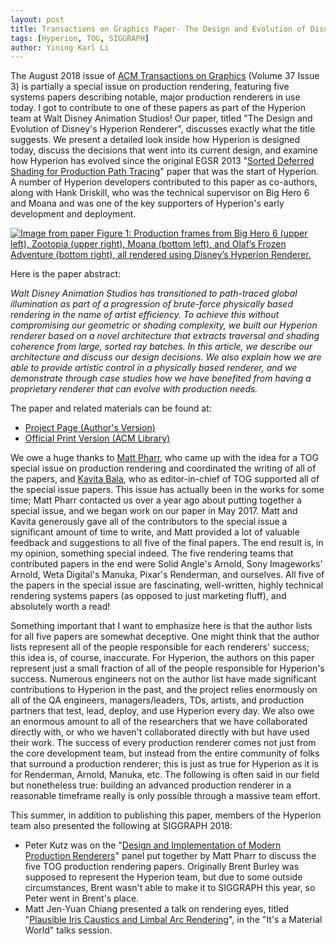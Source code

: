 ```yaml
---
layout: post
title: Transactions on Graphics Paper- The Design and Evolution of Disney's Hyperion Renderer
tags: [Hyperion, TOG, SIGGRAPH]
author: Yining Karl Li
---
```


The August 2018 issue of [ACM Transactions on Graphics](https://tog.acm.org) (Volume 37 Issue 3) is partially a special issue on production rendering, featuring five systems papers describing notable, major production renderers in use today.
I got to contribute to one of these papers as part of the Hyperion team at Walt Disney Animation Studios!
Our paper, titled "The Design and Evolution of Disney's Hyperion Renderer", discusses exactly what the title suggests.
We present a detailed look inside how Hyperion is designed today, discuss the decisions that went into its current design, and examine how Hyperion has evolved since the original EGSR 2013 "[Sorted Deferred Shading for Production Path Tracing](https://disney-animation.s3.amazonaws.com/uploads/production/publication_asset/70/asset/Sorted_Deferred_Shading_For_Production_Path_Tracing.pdf)" paper that was the start of Hyperion.
A number of Hyperion developers contributed to this paper as co-authors, along with Hank Driskill, who was the technical supervisor on Big Hero 6 and Moana and was one of the key supporters of Hyperion's early development and deployment.

[![Image from paper Figure 1: Production frames from Big Hero 6 (upper left), Zootopia (upper right), Moana (bottom left), and Olaf’s Frozen Adventure (bottom right), all rendered using Disney’s Hyperion Renderer.]({{site.url}}/content/images/2018/Aug/preview/design_of_hyperion.jpg)]({{site.url}}/content/images/2018/Aug/design_of_hyperion.png)

Here is the paper abstract:

*Walt Disney Animation Studios has transitioned to path-traced global illumination as part of a progression of brute-force physically based rendering in the name of artist efficiency. To achieve this without compromising our geometric or shading complexity, we built our Hyperion renderer based on a novel architecture that extracts traversal and shading coherence from large, sorted ray batches. In this article, we describe our architecture and discuss our design decisions. We also explain how we are able to provide artistic control in a physically based renderer, and we demonstrate through case studies how we have benefited from having a proprietary renderer that can evolve with production needs.*

The paper and related materials can be found at:

* [Project Page (Author's Version)](https://www.yiningkarlli.com/projects/hyperiondesign.html)
* [Official Print Version (ACM Library)](https://dl.acm.org/citation.cfm?doid=3243123.3182159)

We owe a huge thanks to [Matt Pharr](https://pharr.org/matt/), who came up with the idea for a TOG special issue on production rendering and coordinated the writing of all of the papers, and [Kavita Bala](http://www.cs.cornell.edu/~kb/), who as editor-in-chief of TOG supported all of the special issue papers.
This issue has actually been in the works for some time; Matt Pharr contacted us over a year ago about putting together a special issue, and we began work on our paper in May 2017.
Matt and Kavita generously gave all of the contributors to the special issue a significant amount of time to write, and Matt provided a lot of valuable feedback and suggestions to all five of the final papers.
The end result is, in my opinion, something special indeed.
The five rendering teams that contributed papers in the end were Solid Angle's Arnold, Sony Imageworks' Arnold, Weta Digital's Manuka, Pixar's Renderman, and ourselves.
All five of the papers in the special issue are fascinating, well-written, highly technical rendering systems papers (as opposed to just marketing fluff), and absolutely worth a read!

Something important that I want to emphasize here is that the author lists for all five papers are somewhat deceptive.
One might think that the author lists represent all of the people responsible for each renderers' success; this idea is, of course, inaccurate.
For Hyperion, the authors on this paper represent just a small fraction of all of the people responsible for Hyperion's success.
Numerous engineers not on the author list have made significant contributions to Hyperion in the past, and the project relies enormously on all of the QA engineers, managers/leaders, TDs, artists, and production partners that test, lead, deploy, and use Hyperion every day.
We also owe an enormous amount to all of the researchers that we have collaborated directly with, or who we haven't collaborated directly with but have used their work.
The success of every production renderer comes not just from the core development team, but instead from the entire community of folks that surround a production renderer; this is just as true for Hyperion as it is for Renderman, Arnold, Manuka, etc.
The following is often said in our field but nonetheless true: building an advanced production renderer in a reasonable timeframe really is only possible through a massive team effort.

This summer, in addition to publishing this paper, members of the Hyperion team also presented the following at SIGGRAPH 2018:

* Peter Kutz was on the "[Design and Implementation of Modern Production Renderers](https://dl.acm.org/citation.cfm?id=3214901)" panel put together by Matt Pharr to discuss the five TOG production rendering papers. Originally Brent Burley was supposed to represent the Hyperion team, but due to some outside circumstances, Brent wasn't able to make it to SIGGRAPH this year, so Peter went in Brent's place.
* Matt Jen-Yuan Chiang presented a talk on rendering eyes, titled "[Plausible Iris Caustics and Limbal Arc Rendering](https://dl.acm.org/citation.cfm?id=3214751)", in the "It's a Material World" talks session.

